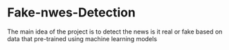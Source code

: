 # Fake-nwes-Detection
The main idea of the project is to detect the news is it real or fake based on data that pre-trained using machine learning models 
